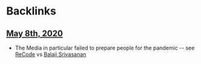 
# Backlinks
## [May 8th, 2020](<May 8th, 2020.md>)
- The Media in particular failed to prepare people for the pandemic -- see [ReCode](<ReCode.md>) vs [Balaji Srivasanan](<Balaji Srivasanan.md>)

